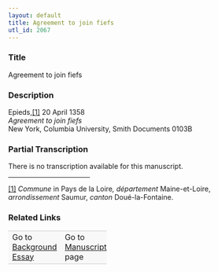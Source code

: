 ```yaml
---  
layout: default  
title: Agreement to join fiefs  
utl_id: 2067
---
```


### Title

Agreement to join fiefs


### Description

<p>Epieds,<a href="#_ftn1" name="_ftnref1" title="" id="_ftnref1">[1]</a> 20 April 1358<br /><em>Agreement to join fiefs</em><br />
New York, Columbia University, Smith Documents 0103B</p>



### Partial Transcription

<p>There is no transcription available for this manuscript.</p>
<div>
<hr align="left" size="1" width="33%" /><div id="ftn1">
<a href="#_ftnref1" name="_ftn1" title="" id="_ftn1">[1]</a> <em>Commune</em> in Pays de la Loire<em>, département</em> Maine-et-Loire, <em>arrondissement</em> Saumur, <em>canton</em> Doué-la-Fontaine.
</div>
</div>



### Related Links

<table border="0.5" cellpadding="1" cellspacing="1" style="width: 200px; background-color:#F8F8F8;">
    <tbody style="border-color:#ccc">
        <tr style="border-color:#ccc">
            <td>Go to <a href="https://centerfordigitalhumanities.github.io/Newberry-French-paleography/essay/2067" target="_blank">Background Essay</a></td>
            <td>Go to <a href="https://centerfordigitalhumanities.github.io/Newberry-French-paleography/www/record.html?id=2067" target="_blank">Manuscript</a> page</td>
        </tr>
    </tbody>
</table>
